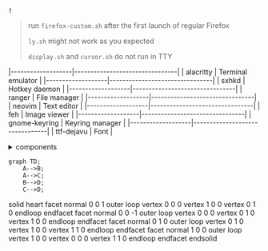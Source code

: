 **`!`**
> run `firefox-custom.sh` after the first launch of regular Firefox
>
> `ly.sh` might not work as you expected
> 
> `display.sh` and `cursor.sh` do not run in TTY
> 
|-------------------|--------------------------------|
| alacritty         | Terminal emulator             |
|-------------------|--------------------------------|
| sxhkd             | Hotkey daemon                 |
|-------------------|--------------------------------|
| ranger            | File manager                  |
|-------------------|--------------------------------|
| neovim            | Text editor                   |
|-------------------|--------------------------------|
| feh               | Image viewer                  |
|-------------------|--------------------------------|
| gnome-keyring     | Keyring manager               |
|-------------------|--------------------------------|
| ttf-dejavu        | Font                          |

<details>
<summary>components</summary>

| package | about |
|-----:|-----------|
|     1| JavaScript|
|     2| Python    |
|     3| SQL       |

</details>

```mermaid
graph TD;
    A-->B;
    A-->C;
    B-->D;
    C-->D;
```

solid heart
  facet normal 0 0 1
    outer loop
      vertex 0 0 0
      vertex 1 0 0
      vertex 0 1 0
    endloop
  endfacet
  facet normal 0 0 -1
    outer loop
      vertex 0 0 0
      vertex 0 1 0
      vertex 1 0 0
    endloop
  endfacet
  facet normal 0 1 0
    outer loop
      vertex 0 1 0
      vertex 1 0 0
      vertex 1 1 0
    endloop
  endfacet
  facet normal 1 0 0
    outer loop
      vertex 1 0 0
      vertex 0 0 0
      vertex 1 1 0
    endloop
  endfacet
endsolid
